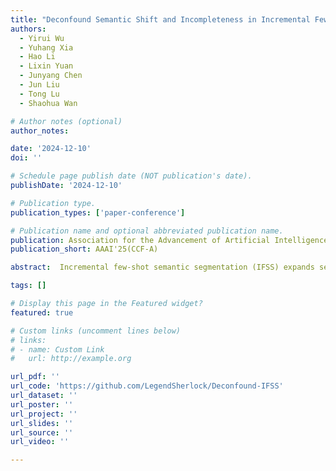 ```yaml
---
title: "Deconfound Semantic Shift and Incompleteness in Incremental Few-shot Semantic Segmentation"
authors:
  - Yirui Wu
  - Yuhang Xia
  - Hao Li
  - Lixin Yuan
  - Junyang Chen
  - Jun Liu
  - Tong Lu
  - Shaohua Wan

# Author notes (optional)
author_notes:

date: '2024-12-10'
doi: ''

# Schedule page publish date (NOT publication's date).
publishDate: '2024-12-10'

# Publication type.
publication_types: ['paper-conference']

# Publication name and optional abbreviated publication name.
publication: Association for the Advancement of Artificial Intelligence
publication_short: AAAI'25(CCF-A)

abstract:  Incremental few-shot semantic segmentation (IFSS) expands segmentation capacity of the trained model to segment new class images with few samples. However, semantic meanings may shift from background to object class or vice versa dur ing incremental learning. Moreover, new-class samples of ten lack representative attribute features when the new class greatly differs from the pre-learned old class. In this paper, we propose a causal framework to discuss the cause of semantic shift and incompleteness in IFSS, and we deconfound the revealed causal effects from two aspects. First, we propose a Causal Intervention Module (CIM) to resist semantic shift. CIM progressively and adaptively updates prototypes of old class, and removes the confounder in an intervention manner. Second, a Prototype Refinement Module (PRM) is proposed to complete the missing semantics. In PRM, knowledge gained from the episode learning scheme assists in fusing fea tures of new-class and old-class prototypes. Experiments on both PASCAL-VOC 2012 and ADE20k benchmarks demon strate the outstanding performance of our method.

tags: []

# Display this page in the Featured widget?
featured: true

# Custom links (uncomment lines below)
# links:
# - name: Custom Link
#   url: http://example.org

url_pdf: ''
url_code: 'https://github.com/LegendSherlock/Deconfound-IFSS'
url_dataset: ''
url_poster: ''
url_project: ''
url_slides: ''
url_source: ''
url_video: ''

---
```

<!-- ![screen reader text](featured1.png)
![screen reader text](featured2.png) -->